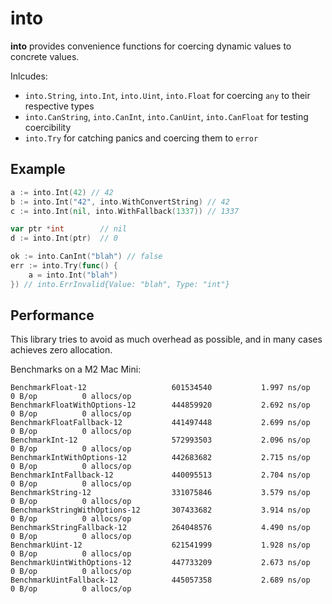 # into

**into** provides convenience functions for coercing dynamic values to concrete values.

Inlcudes:
- `into.String`, `into.Int`, `into.Uint`, `into.Float` for coercing `any` to their respective types
- `into.CanString`, `into.CanInt`, `into.CanUint`, `into.CanFloat` for testing coercibility
- `into.Try` for catching panics and coercing them to `error`

## Example

```go
a := into.Int(42) // 42
b := into.Int("42", into.WithConvertString) // 42
c := into.Int(nil, into.WithFallback(1337)) // 1337

var ptr *int        // nil
d := into.Int(ptr)  // 0

ok := into.CanInt("blah") // false
err := into.Try(func() {
    a = into.Int("blah")
}) // into.ErrInvalid{Value: "blah", Type: "int"}
```

## Performance

This library tries to avoid as much overhead as possible, and in many cases achieves zero allocation.

Benchmarks on a M2 Mac Mini:

```
BenchmarkFloat-12                	601534540	        1.997 ns/op	      0 B/op	      0 allocs/op
BenchmarkFloatWithOptions-12     	444859920	        2.692 ns/op	      0 B/op	      0 allocs/op
BenchmarkFloatFallback-12        	441497448	        2.699 ns/op	      0 B/op	      0 allocs/op
BenchmarkInt-12                  	572993503	        2.096 ns/op	      0 B/op	      0 allocs/op
BenchmarkIntWithOptions-12       	442683682	        2.715 ns/op	      0 B/op	      0 allocs/op
BenchmarkIntFallback-12          	440095513	        2.704 ns/op	      0 B/op	      0 allocs/op
BenchmarkString-12               	331075846	        3.579 ns/op	      0 B/op	      0 allocs/op
BenchmarkStringWithOptions-12    	307433682	        3.914 ns/op	      0 B/op	      0 allocs/op
BenchmarkStringFallback-12       	264048576	        4.490 ns/op	      0 B/op	      0 allocs/op
BenchmarkUint-12                 	621541999	        1.928 ns/op	      0 B/op	      0 allocs/op
BenchmarkUintWithOptions-12      	447733209	        2.673 ns/op	      0 B/op	      0 allocs/op
BenchmarkUintFallback-12         	445057358	        2.689 ns/op	      0 B/op	      0 allocs/op
```
